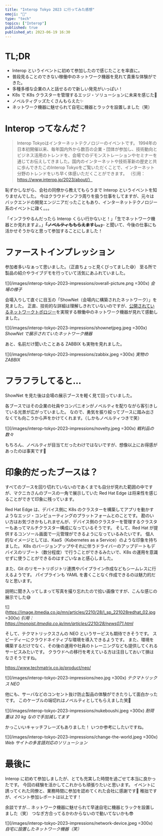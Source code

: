 ```yaml
---
title: "Interop Tokyo 2023 に行ってみた感想"
emoji: "📝"
type: "tech"
topics: ["Interop"]
published: true
published_at: 2023-06-19 16:30
---
```


# TL;DR

* Interop というイベントに初めて参加したので感じたことを率直に。
* 普段見ることのできない稼働中のネットワーク機器を見れて貴重な体験ができた。
* 多種多様な企業の人と話せるので新しい発見がいっぱい！
* K8s で K8s クラスターを管理するエッジ・ソリューションに未来を感じた🎩
* ノベルティグッズたくさんもらえた✨
* ネットワーク機器に魅せられて自宅に機器とラックを設置しました（笑）

# Interop ってなんだ？

> Interop Tokyoはインターネットテクノロジーのイベントです。
> 1994年の日本初開催以来、毎年国内外から数百の企業・団体が参加し、技術動向とビジネス活用のトレンドを、会場でのデモンストレーションやセミナーを通じてお伝えしてきました。国内のインターネットや技術革新の歴史と共に歩んできたこのInterop Tokyoをご覧いただくことで、インターネット分野のトレンドをいち早く体感いただくことができます。
> （引用：https://www.interop.jp/2023/about/）

恥ずかしながら、会社の同僚から教えてもらうまで Interop というイベントを知りませんでした。
今はクラウドインフラ周りを扱う仕事をしてますが、元々はバックエンドの開発エンジニアだったこともあり、インターネットテクノロジー系のイベントに疎く。。。

「インフラやるんだったら Interop くらい行かないと！」「生でネットワーク機器とか見れますよ。」~~**「ノベルティももらえますし。」**~~ と聞いて、今後の仕事にも活かせそうかなと思って参加することにしました！

# ファーストインプレッション

参加者多いなぁって思いました。（正直ちょっと見くびってました😅）
至る所で製品の紹介やライブデモを行っていて活気にあふれていました。

![](/images/interop-tokyo-2023-impressions/overall-picture.png =300x)
*会場の様子*

会場入りして直ぐに目玉の「ShowNet（会場内に構築されたネットワーク）」を見ました。
正直、技術的な詳細は理解しきれていないのですが、[公開されているネットワークトポロジー](https://www.interop.jp/2023/shownet/topology.pdf)を実現する稼働中のネットワーク機器が見れて感動しました。

![](/images/interop-tokyo-2023-impressions/shownetjpeg.jpeg =300x)
*ShowNet で展示されていたネットワーク機器*

あと、名前だけ聞いたことある ZABBIX も実物を見れました。

![](/images/interop-tokyo-2023-impressions/zabbix.jpeg =300x)
*実物の ZABBIX*

# フラフラしてると...

ShowNet を見た後は会場の展示ブースを軽く見て回っていました。

各ブースではその企業の社員やコンパニオンがノベルティを配りながら客引きしている光景が広がっていました。
なので、勇気を振り絞ってブースに踏み出さなくても向こうから声をかけてくれます。（しかもノベルティつきで笑）

![](/images/interop-tokyo-2023-impressions/novelty.jpeg =300x)
*戦利品の数々*

もちろん、ノベルティが目当てだったわけではないですが、想像以上にお得感があったのは事実です🎁

# 印象的だったブースは？

すべてのブースを回り切れていないのであくまでも自分が見れた範囲の中ですが、マクニカさんのブースの一角で展示していた Red Hat Edge は将来性を感じることができて印象に残っています。

Red Hat Edge は、デバイス側に K8s のクラスターを構築してアプリを動かすようなエッジ・コンピューティングのプラットフォームとのことです。
勘のいい方はお気づきかもしれませんが、デバイス側のクラスターを管理するクラスターもあってマルチクラスター構成になっているそうです。
そして、Red Hat が提供するコンソール画面で一元管理ができるようになっているみたいです。
個人的なイメージとしては、KaaS（Kubernetes as a Service）のような印象を持ちました。
K8s のバージョンアップやそれに伴うドライバーのアップデートもデバイスのリブート（数分程度）で行うことができるみたいで、K8s の運用を意識せずに使うことができるのはすごいなぁと感心しました。

また、Git のリモートリポジトリ連携やパイプライン作成などもシームレスに行えるようです。
パイプラインも YAML を書くことなく作成できるのは魅力的だなと思います。

説明に聞き入ってしまって写真を撮り忘れたので拾い画像ですが、こんな感じの展示でした😅

![](https://image.itmedia.co.jp/mn/articles/2210/28/l_sp_221028redhat_02.jpg =300x)
*引用：https://monoist.itmedia.co.jp/mn/articles/2210/28/news071.html*

そして、テクマトリックスさんの NEO というサービスも期待できそうです。
スピーディーにクラウドネイティブな環境を導入できるようです。
また、環境を構築するだけでなく、その後の運用や社員のトレーニングなども提供してくれるサービスみたいです。
クラウドへの移行を考えている方は注目しておいて損はなさそうですね。

https://www.techmatrix.co.jp/product/neo/

![](/images/interop-tokyo-2023-impressions/neo.jpg =300x)
*テクマトリックス NEO*

他にも、サーバなどのコンセント抜け防止製品の体験ができたりして面白かったです。
このケーブルの端切れはノベルティとしてもらえました笑🔌

![](/images/interop-tokyo-2023-impressions/nukeboushi.jpeg =300x)
*耐荷重は 20 kg なので手加減してます*

かっこいいキャッチフレーズもありました！
いつか参考にしたいですね。

![](/images/interop-tokyo-2023-impressions/change-the-world.jpeg =300x)
*Web サイトの多言語対応のソリューション*

# 最後に

Interop に初めて参加しましたが、とても充実した時間を過ごせて本当に良かったです。
今回の経験を活かしてこれからも頑張りたいと思います。
イベントに誘ってくれた同僚と、業務時間に参加を認めてくれた会社に感謝です🙏
稚拙ですが、イベント参加レポートは以上です！

余談ですが...
ネットワーク機器に魅せられて早速自宅に機器とラックを設置しました（笑）
つなぎ方合ってるかわからないので動いてないかも😎

![](/images/interop-tokyo-2023-impressions/network-device.jpeg =300x)
*自宅に設置したネットワーク機器（笑）*
